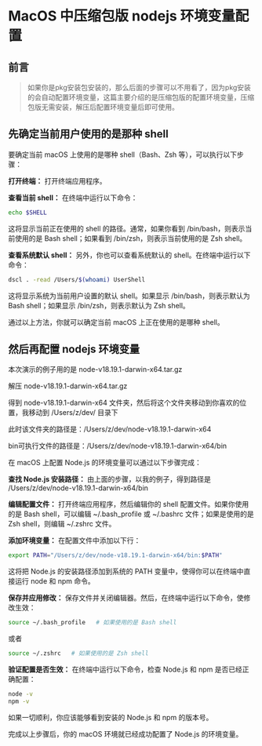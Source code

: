 # MacOS 中压缩包版 nodejs 环境变量配置

## 前言
> 如果你是pkg安装包安装的，那么后面的步骤可以不用看了，因为pkg安装的会自动配置环境变量，这篇主要介绍的是压缩包版的配置环境变量，压缩包版无需安装，解压后配置环境变量后即可使用。


## 先确定当前用户使用的是那种 shell

要确定当前 macOS 上使用的是哪种 shell（Bash、Zsh 等），可以执行以下步骤：

**打开终端：** 打开终端应用程序。

**查看当前 shell：** 在终端中运行以下命令：

```bash
echo $SHELL
```
这将显示当前正在使用的 shell 的路径。通常，如果你看到 /bin/bash，则表示当前使用的是 Bash shell；如果看到 /bin/zsh，则表示当前使用的是 Zsh shell。

**查看系统默认 shell：** 另外，你也可以查看系统默认的 shell。在终端中运行以下命令：

```bash
dscl . -read /Users/$(whoami) UserShell
```
这将显示系统为当前用户设置的默认 shell。如果显示 /bin/bash，则表示默认为 Bash shell；如果显示 /bin/zsh，则表示默认为 Zsh shell。

通过以上方法，你就可以确定当前 macOS 上正在使用的是哪种 shell。


## 然后再配置 nodejs 环境变量

本次演示的例子用的是 node-v18.19.1-darwin-x64.tar.gz

解压 node-v18.19.1-darwin-x64.tar.gz

得到 node-v18.19.1-darwin-x64 文件夹，然后将这个文件夹移动到你喜欢的位置，我移动到 /Users/z/dev/ 目录下

此时该文件夹的路径是：/Users/z/dev/node-v18.19.1-darwin-x64

bin可执行文件的路径是：/Users/z/dev/node-v18.19.1-darwin-x64/bin

在 macOS 上配置 Node.js 的环境变量可以通过以下步骤完成：

**查找 Node.js 安装路径：** 由上面的步骤，以我的例子，得到路径是 /Users/z/dev/node-v18.19.1-darwin-x64/bin

**编辑配置文件：** 打开终端应用程序，然后编辑你的 shell 配置文件。如果你使用的是 Bash shell，可以编辑 ~/.bash_profile 或 ~/.bashrc 文件；如果是使用的是 Zsh shell，则编辑 ~/.zshrc 文件。

**添加环境变量：** 在配置文件中添加以下行：

```bash
export PATH="/Users/z/dev/node-v18.19.1-darwin-x64/bin:$PATH"
```

这将把 Node.js 的安装路径添加到系统的 PATH 变量中，使得你可以在终端中直接运行 node 和 npm 命令。

**保存并应用修改：** 保存文件并关闭编辑器。然后，在终端中运行以下命令，使修改生效：

```bash
source ~/.bash_profile   # 如果使用的是 Bash shell
```

或者

```bash
source ~/.zshrc   # 如果使用的是 Zsh shell
```
**验证配置是否生效：** 在终端中运行以下命令，检查 Node.js 和 npm 是否已经正确配置：

```bash
node -v
npm -v
```

如果一切顺利，你应该能够看到安装的 Node.js 和 npm 的版本号。

完成以上步骤后，你的 macOS 环境就已经成功配置了 Node.js 的环境变量。

